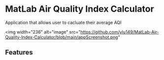 # MatLab Air Quality Index Calculator
 Application that allows user to cacluate their average AQI

<img width="236" alt="image" src="https://github.com/ylu149/MatLab-Air-Quality-Index-Calculator/blob/main/appScreenshot.png"


## Features
